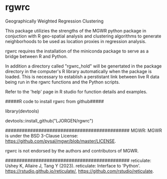 # rgwrc
Geographically Weighted Regression Clustering

This package utilizies the strengths of the MGWR python package in conjuction with R geo-spatial analysis and clustering algorithms to
generate neighborhoods to be used as location proxies in regression analysis.

rgwrc requires the installation of the miniconda package to serve as a bridge between R and Python.

In addition a directory called "rgwrc_hold" will be genertated in the package directory in the computer's R library automatically
when the package is loaded. This is necessary to establish a perstistant link between live R data being run in the rgwrc functions
and the Python scripts.

Refer to the 'help' page in R studio for function details and examples.

#####R code to install rgwrc from github#####

library(devtools)

devtools::install_github("LJORGEN/rgwrc")

#############################################
MGWR:
MGWR is under the BSD 3-Clause License: https://github.com/pysal/mgwr/blob/master/LICENSE.

rgwrc is not endorsed by the authors and contributors of MGWR.

#############################################
reticulate:
Ushey K, Allaire J, Tang Y (2023). reticulate: Interface to 'Python'. https://rstudio.github.io/reticulate/, https://github.com/rstudio/reticulate. 

